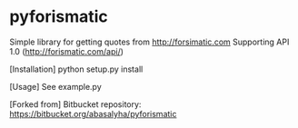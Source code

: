 # pyforismatic

Simple library for getting quotes from http://forsimatic.com
Supporting API 1.0 (http://forismatic.com/api/)

[Installation]
python setup.py install

[Usage]
See example.py

[Forked from]
Bitbucket repository: https://bitbucket.org/abasalyha/pyforismatic

